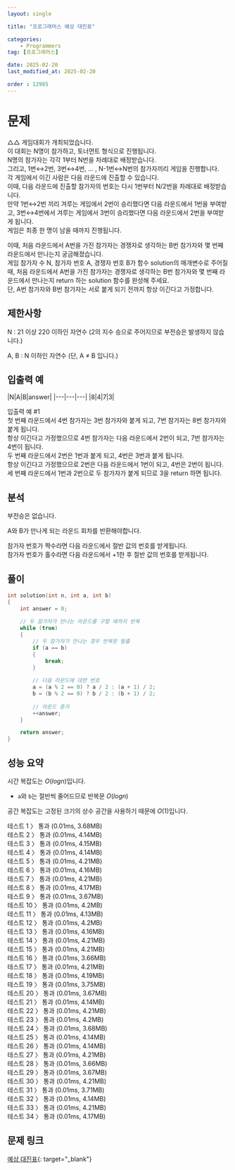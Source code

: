 ```yaml
---
layout: single

title: "프로그래머스 예상 대진표"

categories:
    - Programmers
tag: [프로그래머스]

date: 2025-02-20
last_modified_at: 2025-02-20

order : 12985
---
```


# 문제

△△ 게임대회가 개최되었습니다.  
이 대회는 N명이 참가하고, 토너먼트 형식으로 진행됩니다.  
N명의 참가자는 각각 1부터 N번을 차례대로 배정받습니다.  
그리고, 1번↔2번, 3번↔4번, ... , N-1번↔N번의 참가자끼리 게임을 진행합니다.  
각 게임에서 이긴 사람은 다음 라운드에 진출할 수 있습니다.  
이때, 다음 라운드에 진출할 참가자의 번호는 다시 1번부터 N/2번을 차례대로 배정받습니다.  
만약 1번↔2번 끼리 겨루는 게임에서 2번이 승리했다면 다음 라운드에서 1번을 부여받고, 3번↔4번에서 겨루는 게임에서 3번이 승리했다면 다음 라운드에서 2번을 부여받게 됩니다.  
게임은 최종 한 명이 남을 때까지 진행됩니다.

이때, 처음 라운드에서 A번을 가진 참가자는 경쟁자로 생각하는 B번 참가자와 몇 번째 라운드에서 만나는지 궁금해졌습니다.  
게임 참가자 수 N, 참가자 번호 A, 경쟁자 번호 B가 함수 solution의 매개변수로 주어질 때, 처음 라운드에서 A번을 가진 참가자는 경쟁자로 생각하는 B번 참가자와 몇 번째 라운드에서 만나는지 return 하는 solution 함수를 완성해 주세요.  
단, A번 참가자와 B번 참가자는 서로 붙게 되기 전까지 항상 이긴다고 가정합니다.

## 제한사항

N : 21 이상 220 이하인 자연수 (2의 지수 승으로 주어지므로 부전승은 발생하지 않습니다.)

A, B : N 이하인 자연수 (단, A ≠ B 입니다.)

## 입출력 예

|N|A|B|answer|
|---|---|---|
|8|4|7|3|

입출력 예 #1  
첫 번째 라운드에서 4번 참가자는 3번 참가자와 붙게 되고, 7번 참가자는 8번 참가자와 붙게 됩니다.  
항상 이긴다고 가정했으므로 4번 참가자는 다음 라운드에서 2번이 되고, 7번 참가자는 4번이 됩니다.  
두 번째 라운드에서 2번은 1번과 붙게 되고, 4번은 3번과 붙게 됩니다.  
항상 이긴다고 가정했으므로 2번은 다음 라운드에서 1번이 되고, 4번은 2번이 됩니다.  
세 번째 라운드에서 1번과 2번으로 두 참가자가 붙게 되므로 3을 return 하면 됩니다.

## 분석

부전승은 없습니다.

A와 B가 만나게 되는 라운드 회차를 반환해야합니다.

참가자 번호가 짝수라면 다음 라운드에서 절반 값의 번호를 받게됩니다.  
참가자 번호가 홀수라면 다음 라운드에서 $+ 1$한 후 절반 값의 번호를 받게됩니다.

## 풀이

```cpp
int solution(int n, int a, int b)
{
    int answer = 0;
    
    // 두 참가자가 만나는 라운드를 구할 때까지 반복
    while (true)
    {
        // 두 참가자가 만나는 경우 반복문 탈출
        if (a == b)
        {
            break;
        }
        
        // 다음 라운드에 대한 번호
        a = (a % 2 == 0) ? a / 2 : (a + 1) / 2;
        b = (b % 2 == 0) ? b / 2 : (b + 1) / 2;
        
        // 라운드 증가
        ++answer;
    }

    return answer;
}
```

## 성능 요약

시간 복잡도는 $O(log n)$입니다.

- `a`와 `b`는 절반씩 줄어드므로 반복문 $O(log n)$

공간 복잡도는 고정된 크기의 상수 공간을 사용하기 때문에 $O(1)$입니다.

테스트 1 〉 통과 (0.01ms, 3.68MB)  
테스트 2 〉 통과 (0.01ms, 4.14MB)  
테스트 3 〉 통과 (0.01ms, 4.15MB)  
테스트 4 〉 통과 (0.01ms, 4.14MB)  
테스트 5 〉 통과 (0.01ms, 4.21MB)  
테스트 6 〉 통과 (0.01ms, 4.16MB)  
테스트 7 〉 통과 (0.01ms, 4.21MB)  
테스트 8 〉 통과 (0.01ms, 4.17MB)  
테스트 9 〉 통과 (0.01ms, 3.67MB)  
테스트 10 〉 통과 (0.01ms, 4.2MB)  
테스트 11 〉 통과 (0.01ms, 4.13MB)  
테스트 12 〉 통과 (0.01ms, 4.2MB)  
테스트 13 〉 통과 (0.01ms, 4.16MB)  
테스트 14 〉 통과 (0.01ms, 4.21MB)  
테스트 15 〉 통과 (0.01ms, 4.21MB)  
테스트 16 〉 통과 (0.01ms, 3.66MB)  
테스트 17 〉 통과 (0.01ms, 4.21MB)  
테스트 18 〉 통과 (0.01ms, 4.19MB)  
테스트 19 〉 통과 (0.01ms, 3.75MB)  
테스트 20 〉 통과 (0.01ms, 3.67MB)  
테스트 21 〉 통과 (0.01ms, 4.14MB)  
테스트 22 〉 통과 (0.01ms, 4.21MB)  
테스트 23 〉 통과 (0.01ms, 4.2MB)  
테스트 24 〉 통과 (0.01ms, 3.68MB)  
테스트 25 〉 통과 (0.01ms, 4.14MB)  
테스트 26 〉 통과 (0.01ms, 4.14MB)  
테스트 27 〉 통과 (0.01ms, 4.21MB)  
테스트 28 〉 통과 (0.01ms, 3.66MB)  
테스트 29 〉 통과 (0.01ms, 3.67MB)  
테스트 30 〉 통과 (0.01ms, 4.21MB)  
테스트 31 〉 통과 (0.01ms, 3.71MB)  
테스트 32 〉 통과 (0.01ms, 4.14MB)  
테스트 33 〉 통과 (0.01ms, 4.21MB)  
테스트 34 〉 통과 (0.01ms, 4.17MB)  

## 문제 링크

[예상 대진표](https://school.programmers.co.kr/learn/courses/30/lessons/12985){: target="_blank"}